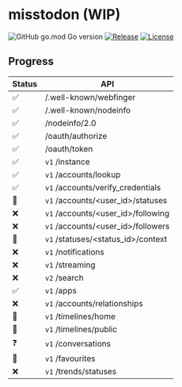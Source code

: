 # misstodon (WIP)

![GitHub go.mod Go version](https://img.shields.io/github/go-mod/go-version/gizmo-ds/misstodon?style=flat-square)
[![Release](https://img.shields.io/github/v/release/gizmo-ds/misstodon.svg?include_prereleases&style=flat-square)](https://github.com/gizmo-ds/misstodon/releases/latest)
[![License](https://img.shields.io/github/license/gizmo-ds/misstodon?style=flat-square)](./LICENSE)

## Progress

| Status             | API                                |
| ------------------ | ---------------------------------- |
| :white_check_mark: | /.well-known/webfinger             |
| :white_check_mark: | /.well-known/nodeinfo              |
| :white_check_mark: | /nodeinfo/2.0                      |
| :white_check_mark: | /oauth/authorize                   |
| :white_check_mark: | /oauth/token                       |
| :white_check_mark: | `v1` /instance                     |
| :white_check_mark: | `v1` /accounts/lookup              |
| :white_check_mark: | `v1` /accounts/verify_credentials  |
| :construction:     | `v1` /accounts/<user_id>/statuses  |
| :x:                | `v1` /accounts/<user_id>/following |
| :x:                | `v1` /accounts/<user_id>/followers |
| :construction:     | `v1` /statuses/<status_id>/context |
| :x:                | `v1` /notifications                |
| :x:                | `v1` /streaming                    |
| :x:                | `v2` /search                       |
| :white_check_mark: | `v1` /apps                         |
| :x:                | `v1` /accounts/relationships       |
| :construction:     | `v1` /timelines/home               |
| :construction:     | `v1` /timelines/public             |
| :question:         | `v1` /conversations                |
| :construction:     | `v1` /favourites                   |
| :x:                | `v1` /trends/statuses              |
